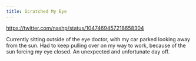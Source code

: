 ```yaml
---
title: Scratched My Eye
---
```


https://twitter.com/nashp/status/1047469457218658304

Currently sitting outside of the eye doctor, with my car parked looking away from the sun. Had to keep pulling over on my way to work, because of the sun forcing my eye closed. An unexpected and unfortunate day off.